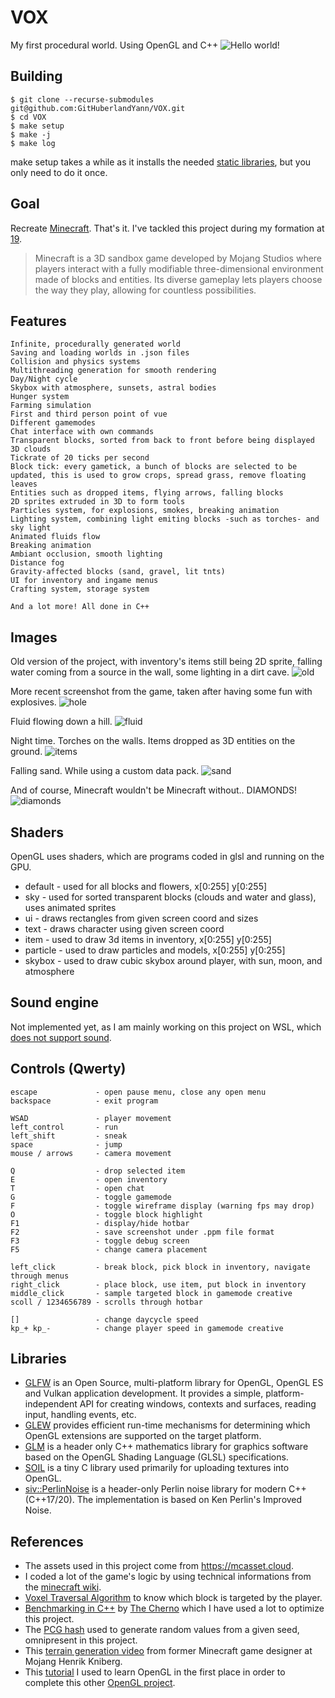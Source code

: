 # VOX
My first procedural world. Using OpenGL and C++
![Hello world!](Resources/Screenshots/thumbnail3.png)

## Building
```
$ git clone --recurse-submodules git@github.com:GitHuberlandYann/VOX.git
$ cd VOX
$ make setup
$ make -j
$ make log
```
make setup takes a while as it installs the needed [static libraries](#libraries), but you only need to do it once.

## Goal
Recreate [Minecraft](https://www.minecraft.net). That's it.
I've tackled this project during my formation at [19](https://campus19.be/).
>Minecraft is a 3D sandbox game developed by Mojang Studios where players interact with a fully modifiable three-dimensional environment made of blocks and entities. Its diverse gameplay lets players choose the way they play, allowing for countless possibilities.

## Features
```
Infinite, procedurally generated world
Saving and loading worlds in .json files
Collision and physics systems
Multithreading generation for smooth rendering
Day/Night cycle
Skybox with atmosphere, sunsets, astral bodies
Hunger system
Farming simulation
First and third person point of vue
Different gamemodes
Chat interface with own commands
Transparent blocks, sorted from back to front before being displayed
3D clouds
Tickrate of 20 ticks per second
Block tick: every gametick, a bunch of blocks are selected to be updated, this is used to grow crops, spread grass, remove floating leaves
Entities such as dropped items, flying arrows, falling blocks
2D sprites extruded in 3D to form tools
Particles system, for explosions, smokes, breaking animation
Lighting system, combining light emiting blocks -such as torches- and sky light
Animated fluids flow
Breaking animation
Ambiant occlusion, smooth lighting
Distance fog
Gravity-affected blocks (sand, gravel, lit tnts)
UI for inventory and ingame menus
Crafting system, storage system

And a lot more! All done in C++
```

## Images
Old version of the project, with inventory's items still being 2D sprite, falling water coming from a source in the wall, some lighting in a dirt cave.
![old](Resources/Screenshots/thumbnail.png)

More recent screenshot from the game, taken after having some fun with explosives. 
![hole](Resources/Screenshots/thumbnail2.png)

Fluid flowing down a hill.
![fluid](Resources/Screenshots/thumbnail4.png)

Night time. Torches on the walls. Items dropped as 3D entities on the ground.
![items](Resources/Screenshots/thumbnail5.png)

Falling sand. While using a custom data pack.
![sand](Resources/Screenshots/thumbnail6.png)

And of course, Minecraft wouldn't be Minecraft without.. DIAMONDS!
![diamonds](Resources/Screenshots/thumbnail7.png)

## Shaders
OpenGL uses shaders, which are programs coded in glsl and running on the GPU.
* default - used for all blocks and flowers, x[0:255] y[0:255]
* sky - used for sorted transparent blocks (clouds and water and glass), uses animated sprites
* ui - draws rectangles from given screen coord and sizes
* text - draws character using given screen coord
* item - used to draw 3d items in inventory, x[0:255] y[0:255]
* particle - used to draw particles and models, x[0:255] y[0:255]
* skybox - used to draw cubic skybox around player, with sun, moon, and atmosphere

## Sound engine
Not implemented yet, as I am mainly working on this project on WSL, which [does not support sound](https://github.com/microsoft/WSL/issues/237).

## Controls (Qwerty)
```
escape             - open pause menu, close any open menu
backspace          - exit program

WSAD               - player movement
left_control       - run
left_shift         - sneak
space              - jump
mouse / arrows     - camera movement

Q                  - drop selected item
E                  - open inventory
T                  - open chat
G                  - toggle gamemode
F                  - toggle wireframe display (warning fps may drop)
O                  - toggle block highlight
F1                 - display/hide hotbar
F2                 - save screenshot under .ppm file format
F3                 - toggle debug screen
F5                 - change camera placement

left_click         - break block, pick block in inventory, navigate through menus
right_click        - place block, use item, put block in inventory
middle_click       - sample targeted block in gamemode creative
scoll / 1234656789 - scrolls through hotbar

[]                 - change daycycle speed
kp_+ kp_-          - change player speed in gamemode creative
```


## Libraries
* [GLFW](https://github.com/glfw/glfw.git) is an Open Source, multi-platform library for OpenGL, OpenGL ES and Vulkan application development. It provides a simple, platform-independent API for creating windows, contexts and surfaces, reading input, handling events, etc.
* [GLEW](https://github.com/nigels-com/glew.git) provides efficient run-time mechanisms for determining which OpenGL extensions are supported on the target platform.
* [GLM](https://github.com/g-truc/glm.git) is a header only C++ mathematics library for graphics software based on the OpenGL Shading Language (GLSL) specifications.
* [SOIL](https://github.com/littlstar/soil.git) is a tiny C library used primarily for uploading textures into OpenGL.
* [siv::PerlinNoise](https://github.com/Reputeless/PerlinNoise.git) is a header-only Perlin noise library for modern C++ (C++17/20). The implementation is based on Ken Perlin's Improved Noise.

## References
* The assets used in this project come from https://mcasset.cloud.
* I coded a lot of the game's logic by using technical informations from the [minecraft wiki](https://minecraft.fandom.com/wiki/Minecraft_Wiki).
* [Voxel Traversal Algorithm](https://minecraft.fandom.com/wiki/Minecraft_Wiki) to know which block is targeted by the player.
* [Benchmarking in C++](https://www.youtube.com/watch?v=YG4jexlSAjc) by [The Cherno](https://www.youtube.com/@TheCherno) which I have used a lot to optimize this project.
* The [PCG hash](https://www.reedbeta.com/blog/hash-functions-for-gpu-rendering/) used to generate random values from a given seed, omnipresent in this project.
* This [terrain generation video](https://www.youtube.com/watch?v=CSa5O6knuwI) from former Minecraft game designer at Mojang Henrik Kniberg.
* This [tutorial](https://open.gl/introduction) I used to learn OpenGL in the first place in order to complete this other [OpenGL project](https://github.com/GitHuberlandYann/SCOP_GL.git).
